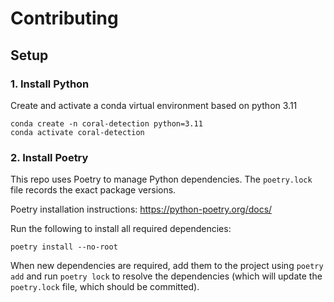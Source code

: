 # Contributing

## Setup

### 1. Install Python

Create and activate a conda virtual environment based on python 3.11
```commandline
conda create -n coral-detection python=3.11
conda activate coral-detection
```

### 2. Install Poetry
This repo uses Poetry to manage Python dependencies. The `poetry.lock` file records the exact package versions.

Poetry installation instructions: https://python-poetry.org/docs/

Run the following to install all required dependencies:

```shell
poetry install --no-root
```

When new dependencies are required, add them to the project using `poetry add` and run `poetry lock` to resolve
the dependencies (which will update the `poetry.lock` file, which should be committed).

